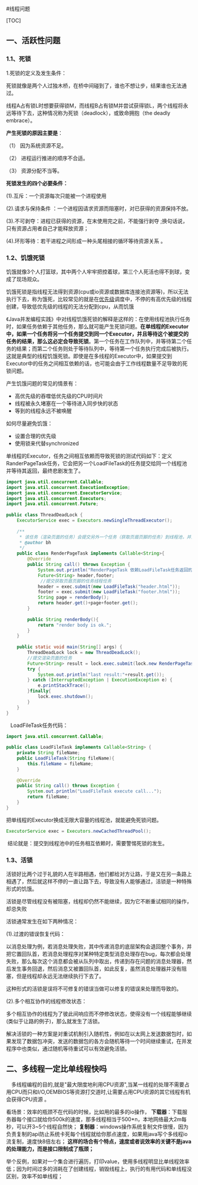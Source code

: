 #线程问题

[TOC]

## 一、活跃性问题

### 1.1、死锁

1.死锁的定义及发生条件：

死锁就像是两个人过独木桥，在桥中间碰到了，谁也不想让步，结果谁也无法通过。

线程A占有锁L时想要获得锁M，而线程B占有锁M并尝试获得锁L，两个线程将永远等待下去，这种情况称为死锁（deadlock），或致命拥抱（the deadly embrace）。

**产生死锁的原因主要是**： 

（1） 因为系统资源不足。 

（2） 进程运行推进的顺序不合适。

（3） 资源分配不当等。 	

**死锁发生的四个必要条件：**

(1).互斥：一个资源每次只能被一个进程使用 

(2).请求与保持条件 ：一个进程因请求资源而阻塞时，对已获得的资源保持不放。 

(3).不可剥夺：进程已获得的资源，在末使用完之前，不能强行剥夺 ;换句话说，只有资源占用者自己才能释放资源；

(4).环形等待：若干进程之间形成一种头尾相接的循环等待资源关系 。

### 1.2、饥饿死锁

饥饿就像3个人打篮球，其中两个人牢牢把控着球，第三个人死活也得不到球，变成了现场观众。

饥饿死锁是指线程无法得到资源(cpu或io资源或数据库连接池资源等)，所以无法执行下去，称为饿死，比较常见的就是在[优先级](http://wenwen.sogou.com/s/?w=%E4%BC%98%E5%85%88%E7%BA%A7&ch=w.search.intlink)调度中，不停的有高优先级的线程创建，导致低优先级的线程的无法分配到cpu，从而饥饿

《Java并发编程实践》中对线程饥饿死锁的解释是这样的：在使用线程池执行任务时，如果任务依赖于其他任务，那么就可能产生死锁问题。**在单线程的Executor中，如果一个任务将另一个任务提交到同一个Executor，并且等待这个被提交的任务的结果，那么这必定会导致死锁**。第一个任务在工作队列中，并等待第二个任务的结果；而第二个任务则处于等待队列中，等待第一个任务执行完成后被执行。这就是典型的线程饥饿死锁。即使是在多线程的Executor中，如果提交到Executor中的任务之间相互依赖的话，也可能会由于工作线程数量不足导致的死锁问题。

产生饥饿问题的常见的情景有：

-  高优先级的吞噬低优先级的CPU时间片
- 线程被永久堵塞在一个等待进入同步快的状态
- 等到的线程永远不被唤醒

如何尽量避免饥饿：

- 设置合理的优先级
- 使用锁来代替synchronized

单线程的Executor，任务之间相互依赖而导致死锁的测试代码如下：定义RanderPageTask任务，它会把另一个LoadFileTask的任务提交给同一个线程池并等待其返回，最终悲剧发生了。 

```java
import java.util.concurrent.Callable;
import java.util.concurrent.ExecutionException;
import java.util.concurrent.ExecutorService;
import java.util.concurrent.Executors;
import java.util.concurrent.Future;
 
public class ThreadDeadLock {
	ExecutorService exec = Executors.newSingleThreadExecutor();
	
	/**
	 * 该任务（渲染页面的任务）会提交另外一个任务（获取页眉页脚的任务）到线程池，并且等待任务的执行结      * 果，渲染页面的任务在工作队列中，并等待获取页眉页脚的任务的结果。获取页眉页脚的任务因为没有其他      * 的线程资源所以需要等到渲染页面线程任务的完成，而渲染页面线程的完成需要获取页眉页脚线程执行的结      * 果；所以产生了饥饿死锁的情形，获取页眉页脚的任务没有线程来执行
	 * @author bh
	 */
	public class RenderPageTask implements Callable<String>{
		@Override
		public String call() throws Exception {
			System.out.println("RenderPageTask 依赖LoadFileTask任务返回的结果...");
			Future<String> header,footer;
             //提交获取页眉页脚的任务线程任务
			header = exec.submit(new LoadFileTask("header.html"));
			footer = exec.submit(new LoadFileTask("footer.html"));
			String page = renderBody();
			return header.get()+page+footer.get();
		}
		
		public String renderBody(){
			return "render body is ok.";
		}
	}
	
	public static void main(String[] args) {
		ThreadDeadLock lock = new ThreadDeadLock();
        //提交渲染页面的任务
		Future<String> result = lock.exec.submit(lock.new RenderPageTask());
		try {
			System.out.println("last result:"+result.get());
		} catch (InterruptedException | ExecutionException e) {
			e.printStackTrace();
		}finally{
			lock.exec.shutdown();
		}
	}
}
```

   LoadFileTask任务代码： 

```java
import java.util.concurrent.Callable;
 
public class LoadFileTask implements Callable<String> {
	private String fileName;
	public LoadFileTask(String fileName){
		this.fileName = fileName;
	}
	
	@Override
	public String call() throws Exception {
		System.out.println("LoadFileTask execute call...");
		return fileName;
	}
}
```

把单线程的Executor换成无限大容量的线程池，就能避免死锁问题。 

```java
ExecutorService exec = Executors.newCachedThreadPool();
```

 结论就是：提交到线程池中的任务相互依赖时，需要警惕死锁的发生。 

### 1.3、活锁

活锁好比两个过于礼貌的人在半路相遇，他们都给对方让路，于是又在另一条路上相遇了，然后就这样不停的一直让路下去，导致没有人能够通过，活锁是一种特殊形式的饥饿。

活锁是尽管线程没有被阻塞，线程却仍然不能继续，因为它不断重试相同的操作，却总失败 

活锁通常发生在如下两种情况：

(1).过渡的错误恢复代码：

以消息处理为例，若消息处理失败，其中传递消息的底层架构会退回整个事务，并把它置回队首，若消息处理程序对某种特定类型消息处理存在bug，每次都会处理失败，那么每次这个消息都会被从队列中取出，传递到存在问题的消息处理器，然后发生事务回退，然后消息又被置回队首，如此反复，虽然消息处理器并没有阻塞，但是线程却永远无法继续执行下去了。

这种形式的活锁是误将不可修复的错误当做可以修复的错误来处理而导致的。

(2).多个相互协作的线程修改状态：

多个相互协作的线程为了彼此间响应而不停修改状态，使得没有一个线程能够继续(类似于让路的例子)，那么就发生了活锁。

解决活锁的一种方案是对重试机制引入随机性，例如在以太网上发送数据包时，如果发现了数据包冲突，发送的数据包的各方会随机等待一个时间继续重试，在并发程序中也类似，通过随机等待重试可以有效避免活锁。 

## 二、多线程一定比单线程快吗

　多线程编程的目的,就是"最大限度地利用CPU资源",当某一线程的处理不需要占用CPU而只和I/O,OEMBIOS等资源打交道时,让需要占用CPU资源的其它线程有机会获得CPU资源 。

看场景：效率的瓶颈不在代码的时候，比如用的最多的io操作，
**下载器**：下载服务器每个接口就给你500k的速度，那多线程相当于500*n，本地网络最大2m每秒，可以开3~5个线程自然快；
**复制器**：windows操作系统复制文件很慢，因为负责复制的api防止系统卡死每个线程就给你那点速度，如果用java写个多线程io流复制，速度快8倍左右；
**这样的场合有个特点，速度或者说效率的关键不是java的处理能力，而是接口限制成了瓶颈；**

举个反例，如果对一个集合进行遍历，打印value，使用多线程明显比单线程效率低；因为时间过多的消耗在了创建线程，销毁线程上，执行的有用代码和单线程没区别，效率不如单线程；